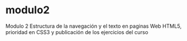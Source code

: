 # modulo2
Modulo 2 Estructura de la navegación y el texto en paginas Web HTML5, prioridad en CSS3 y publicación de los ejercicios del curso
